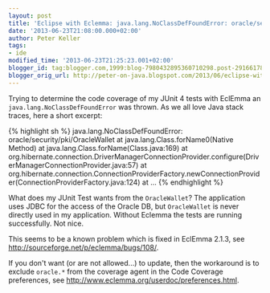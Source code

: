 ```yaml
---
layout: post
title: 'Eclipse with Eclemma: java.lang.NoClassDefFoundError: oracle/security/pki/OracleWallet'
date: '2013-06-23T21:08:00.000+02:00'
author: Peter Keller
tags:
- ide
modified_time: '2013-06-23T21:25:23.001+02:00'
blogger_id: tag:blogger.com,1999:blog-7980432895360710298.post-2916617889118098256
blogger_orig_url: http://peter-on-java.blogspot.com/2013/06/eclipse-with-eclemma.html
---
```


Trying to determine the code coverage of my JUnit 4 tests with EclEmma an `java.lang.NoClassDefFoundError` was thrown. As we all love Java stack traces, here a short excerpt:

{% highlight sh %} 
java.lang.NoClassDefFoundError: oracle/security/pki/OracleWallet
 at java.lang.Class.forName0(Native Method)
 at java.lang.Class.forName(Class.java:169)
 at org.hibernate.connection.DriverManagerConnectionProvider.configure(DriverManagerConnectionProvider.java:57)
 at org.hibernate.connection.ConnectionProviderFactory.newConnectionProvider(ConnectionProviderFactory.java:124)
 at
 ...
{% endhighlight %} 

What does my JUnit Test wants from the `OracleWallet`? The application uses JDBC for the access of the 
Oracle DB, but `OracleWallet` is never directly used in my application. Without Eclemma the tests 
are running successfully. Not nice.

This seems to be a known problem which is fixed in EclEmma 2.1.3, see 
<a href="http://sourceforge.net/p/eclemma/bugs/108/">http://sourceforge.net/p/eclemma/bugs/108/</a>. 

If you don\'t want (or are not allowed\...) to update, then the  workaround is to exclude `oracle.*` 
from the coverage agent in the Code Coverage preferences, 
see <a href="http://www.eclemma.org/userdoc/preferences.html">http://www.eclemma.org/userdoc/preferences.html</a>.
